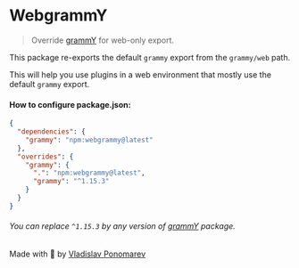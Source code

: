 # WebgrammY

> Override [grammY](https://grammy.dev) for web-only export.

This package re-exports the default `grammy` export from the `grammy/web` path.

This will help you use plugins in a web environment that mostly use the default `grammy` export.

#### How to configure package.json:

```json
{
  "dependencies": {
    "grammy": "npm:webgrammy@latest"
  },
  "overrides": {
    "grammy": {
      ".": "npm:webgrammy@latest",
      "grammy": "^1.15.3"
    }
  }
}
```

###### You can replace `^1.15.3` by any version of [grammY](https://npmjs.com/package/grammy?activeTab=versions) package.

Made with 💜 by [Vladislav Ponomarev](https://GitHub.com/PonomareVlad)
